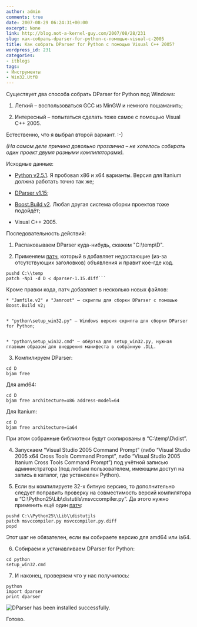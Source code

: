 ```yaml
---
author: admin
comments: true
date: 2007-08-29 06:24:31+00:00
excerpt: None
link: http://blog.not-a-kernel-guy.com/2007/08/28/231
slug: как-собрать-dparser-for-python-с-помощью-visual-c-2005
title: Как собрать DParser for Python с помощью Visual C++ 2005?
wordpress_id: 231
categories:
- itblogs
tags:
- Инструменты
- Win32.Utf8
---
```


Существует два способа собрать DParser for Python под Windows:




	
  1. Легкий – воспользоваться GCC из MinGW и немного пошаманить;

	
  2. Интересный – попытаться сделать тоже самое с помощью Visual C++ 2005. 



Естественно, что я выбрал второй вариант. :-) 

_(На самом деле причина довольно прозаична – не хотелось собирать один проект двумя разными компиляторами)._

<!-- more -->Исходные данные:




	
  * [Python v2.5.1](http://www.python.org). Я пробовал x86 и x64 варианты. Версия для Itanium должна работать точно так же;

	
  * [DParser v1.15](http://dparser.sourceforge.net);

	
  * [Boost.Build v2](http://www.boost.org/tools/build/v2/index.html). Любая другая система сборки проектов тоже подойдёт;

	
  * Visual C++ 2005.



Последовательность действий:


	
  1. Распаковываем DParser куда-нибудь, скажем "C:\temp\D".


	
  2. Применяем [патч](http://blog.not-a-kernel-guy.com/wp-content/uploads/2007/08/dparser-1.15.diff), который в добавляет недостающие (из-за отсутствующих заголовков) объявления и правит кое-где код.



```no-highlight
pushd C:\\temp
patch -Np1 -d D < dparser-1.15.diff```
```



Кроме правки кода, патч добавляет в несколько новых файлов:

	
    * "Jamfile.v2" и "Jamroot" – скрипты для сборки DParser с помошью Boost.Build v2;

	
    * "python\setup_win32.py" – Windows версия скрипта для сборки DParser for Python;

	
    * "python\setup_win32.cmd" – обёртка для setup_win32.py, нужная главным образом для внедрения манифеста в собранную .DLL.





	
  3. Компилируем DParser:



```no-highlight
cd D
bjam free
```



Для amd64:



```no-highlight
cd D
bjam free architecture=x86 address-model=64
```



Для Itanium:



```no-highlight
cd D
bjam free architecture=ia64
```



При этом собранные библиотеки будут скопированы в “C:\temp\D\dist”.


	
  4. Запускаем “Visual Studio 2005 Command Prompt” (либо “Visual Studio 2005 x64 Cross Tools Command Prompt”, либо “Visual Studio 2005 Itanium Cross Tools Command Prompt”) под учётной записью администратора (под любым пользователем, имеющим доступ на запись в каталог, где установлен Python).


	
  5. Если вы компилируете 32-х битную версию, то дополнительно следует поправить проверку на совместимость версий компилятора в “C:\Python25\Lib\distutils\msvccompiler.py”. Да этого нужно применить ещё один [патч](http://blog.not-a-kernel-guy.com/wp-content/uploads/2007/08/msvccompiler.py.diff):



```no-highlight
pushd C:\\Python25\\Lib\\distutils
patch msvccompiler.py msvccompiler.py.diff
popd
```



Этот шаг не обязателен, если вы собираете версию для amd64 или ia64.



	
  6. Cобираем и устанавливаем DParser for Python:



```no-highlight
cd python
setup_win32.cmd
```






  7. И наконец, проверяем что у нас получилось:



```no-highlight
python
import dparser
print dparser
```





![DParser has been installed successfully.](http://blog.not-a-kernel-guy.com/wp-content/uploads/2007/08/dparser_test.png)







Готово.







